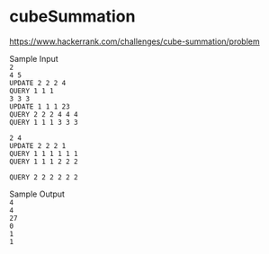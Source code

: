 # cubeSummation

https://www.hackerrank.com/challenges/cube-summation/problem

Sample Input
<code>
<br>2
<br>4 5
<br>UPDATE 2 2 2 4
<br>QUERY 1 1 1 3 3 3
<br>UPDATE 1 1 1 23
<br>QUERY 2 2 2 4 4 4
<br>QUERY 1 1 1 3 3 3
<br>2 4
<br>UPDATE 2 2 2 1
<br>QUERY 1 1 1 1 1 1
<br>QUERY 1 1 1 2 2 2
<br>QUERY 2 2 2 2 2 2
</code>

Sample Output
<code>
<br>4
<br>4
<br>27
<br>0
<br>1
<br>1
</code>
